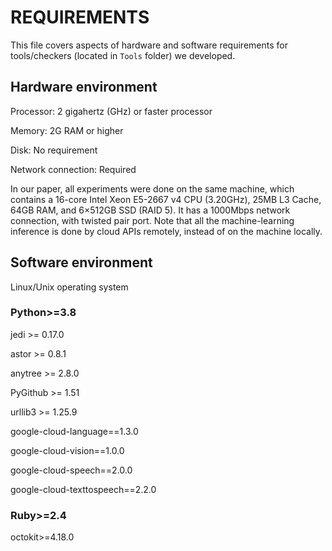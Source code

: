 # REQUIREMENTS

This file covers aspects of hardware and software requirements for tools/checkers (located in `Tools` folder) we developed.

## Hardware environment

Processor: 2 gigahertz (GHz) or faster processor

Memory: 2G RAM or higher

Disk: No requirement

Network connection: Required

In our paper, all experiments were done on the same machine, which contains a 16-core Intel Xeon E5-2667 v4 CPU (3.20GHz), 25MB L3 Cache, 64GB RAM, and 6×512GB SSD (RAID 5). It has a 1000Mbps network connection, with twisted pair port. Note that all the machine-learning inference is done by cloud APIs remotely, instead of on the machine locally.

## Software environment

Linux/Unix operating system

### Python>=3.8

jedi >= 0.17.0

astor >= 0.8.1

anytree >= 2.8.0

PyGithub >= 1.51

urllib3 >= 1.25.9

google-cloud-language==1.3.0

google-cloud-vision==1.0.0

google-cloud-speech==2.0.0

google-cloud-texttospeech==2.2.0

### Ruby>=2.4

octokit>=4.18.0
